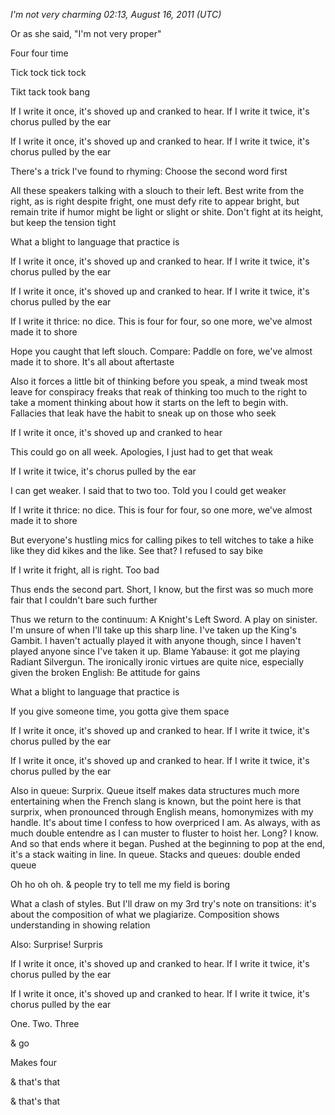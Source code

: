 *I'm not very charming 02:13, August 16, 2011 (UTC)*

Or as she said, "I'm not very proper"

Four four time

Tick tock tick tock

Tikt tack took bang

If I write it once, it's shoved up and cranked to hear. If I write it twice, it's chorus pulled by the ear

If I write it once, it's shoved up and cranked to hear. If I write it twice, it's chorus pulled by the ear

There's a trick I've found to rhyming: Choose the second word first

All these speakers talking with a slouch to their left. Best write from the right, as is right despite fright, one must defy rite to appear bright, but remain trite if humor might be light or slight or shite. Don't fight at its height, but keep the tension tight

What a blight to language that practice is

If I write it once, it's shoved up and cranked to hear. If I write it twice, it's chorus pulled by the ear

If I write it once, it's shoved up and cranked to hear. If I write it twice, it's chorus pulled by the ear

If I write it thrice: no dice. This is four for four, so one more, we've almost made it to shore

Hope you caught that left slouch. Compare: Paddle on fore, we've almost made it to shore. It's all about aftertaste

Also it forces a little bit of thinking before you speak, a mind tweak most leave for conspiracy freaks that reak of thinking too much to the right to take a moment thinking about how it starts on the left to begin with. Fallacies that leak have the habit to sneak up on those who seek

If I write it once, it's shoved up and cranked to hear

This could go on all week. Apologies, I just had to get that weak

If I write it twice, it's chorus pulled by the ear

I can get weaker. I said that to two too. Told you I could get weaker

If I write it thrice: no dice. This is four for four, so one more, we've almost made it to shore

But everyone's hustling mics for calling pikes to tell witches to take a hike like they did kikes and the like. See that? I refused to say bike

If I write it fright, all is right. Too bad

Thus ends the second part. Short, I know, but the first was so much more fair that I couldn't bare such further

Thus we return to the continuum: A Knight's Left Sword. A play on sinister. I'm unsure of when I'll take up this sharp line. I've taken up the King's Gambit. I haven't actually played it with anyone though, since I haven't played anyone since I've taken it up. Blame Yabause: it got me playing Radiant Silvergun. The ironically ironic virtues are quite nice, especially given the broken English: Be attitude for gains

What a blight to language that practice is

If you give someone time, you gotta give them space

If I write it once, it's shoved up and cranked to hear. If I write it twice, it's chorus pulled by the ear

If I write it once, it's shoved up and cranked to hear. If I write it twice, it's chorus pulled by the ear

Also in queue: Surprix. Queue itself makes data structures much more entertaining when the French slang is known, but the point here is that surprix, when pronounced through English means, homonymizes with my handle. It's about time I confess to how overpriced I am. As always, with as much double entendre as I can muster to fluster to hoist her. Long? I know. And so that ends where it began. Pushed at the beginning to pop at the end, it's a stack waiting in line. In queue. Stacks and queues: double ended queue

Oh ho oh oh. & people try to tell me my field is boring

What a clash of styles. But I'll draw on my 3rd try's note on transitions: it's about the composition of what we plagiarize. Composition shows understanding in showing relation

Also: Surprise! Surpris

If I write it once, it's shoved up and cranked to hear. If I write it twice, it's chorus pulled by the ear

If I write it once, it's shoved up and cranked to hear. If I write it twice, it's chorus pulled by the ear

One. Two. Three

& go

Makes four

& that's that

& that's that

